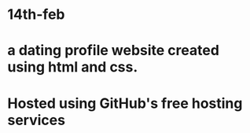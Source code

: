 # 14th-feb
# a dating profile website created using html and css.
# Hosted using GitHub's free hosting services
